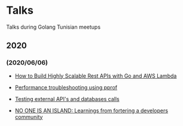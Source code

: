 # Talks

Talks during Golang Tunisian meetups


## 2020
###  (2020/06/06)
- [How to Build Highly Scalable Rest APIs with Go and AWS Lambda]()

- [Performance troubleshooting using pprof ](https://www.beautiful.ai/player/-M9-DyRXSutlc0w3q65B/Performance-troubleshooting-using-pprof)

- [Testing external API's and databases calls](https://github.com/Golang-Tunisia/talks/blob/master/2020/slide-testing-external-api.pdf)

- [NO ONE IS AN ISLAND: Learnings from fortering a developers community]()
